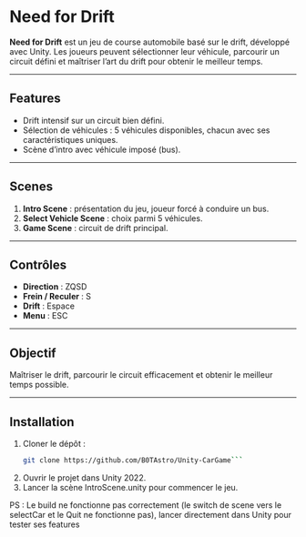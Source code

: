 # Need for Drift

**Need for Drift** est un jeu de course automobile basé sur le drift, développé avec Unity. Les joueurs peuvent sélectionner leur véhicule, parcourir un circuit défini et maîtriser l’art du drift pour obtenir le meilleur temps.

---

## Features

- Drift intensif sur un circuit bien défini.  
- Sélection de véhicules : 5 véhicules disponibles, chacun avec ses caractéristiques uniques.  
- Scène d’intro avec véhicule imposé (bus).  

---

## Scenes

1. **Intro Scene** : présentation du jeu, joueur forcé à conduire un bus.  
2. **Select Vehicle Scene** : choix parmi 5 véhicules.  
3. **Game Scene** : circuit de drift principal. 

---

## Contrôles

- **Direction** : ZQSD  
- **Frein / Reculer** : S
- **Drift** : Espace
- **Menu** : ESC

---

## Objectif

Maîtriser le drift, parcourir le circuit efficacement et obtenir le meilleur temps possible.  

---

## Installation

1. Cloner le dépôt :  
   ```bash
   git clone https://github.com/B0TAstro/Unity-CarGame```
2. Ouvrir le projet dans Unity 2022.
3. Lancer la scène IntroScene.unity pour commencer le jeu.


PS : Le build ne fonctionne pas correctement (le switch de scene vers le selectCar et le Quit ne fonctionne pas), lancer directement dans Unity pour tester ses features
